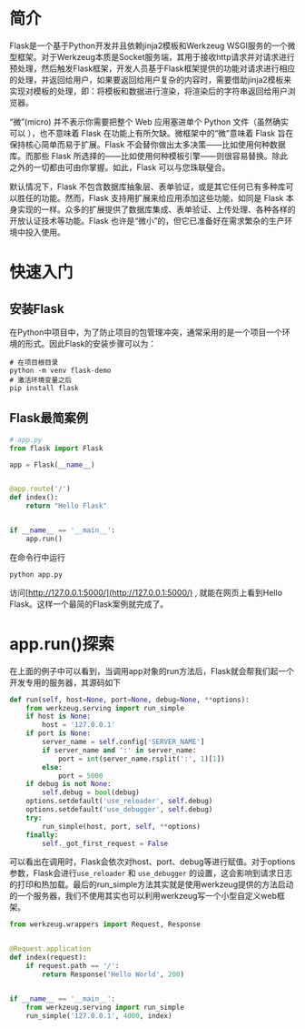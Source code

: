 # 简介

Flask是一个基于Python开发并且依赖jinja2模板和Werkzeug WSGI服务的一个微型框架。对于Werkzeug本质是Socket服务端，其用于接收http请求并对请求进行预处理，然后触发Flask框架，开发人员基于Flask框架提供的功能对请求进行相应的处理，并返回给用户，如果要返回给用户复杂的内容时，需要借助jinja2模板来实现对模板的处理，即：将模板和数据进行渲染，将渲染后的字符串返回给用户浏览器。

“微”(micro) 并不表示你需要把整个 Web 应用塞进单个 Python 文件（虽然确实可以 ），也不意味着 Flask 在功能上有所欠缺。微框架中的“微”意味着 Flask 旨在保持核心简单而易于扩展。Flask 不会替你做出太多决策——比如使用何种数据库。而那些 Flask 所选择的——比如使用何种模板引擎——则很容易替换。除此之外的一切都由可由你掌握。如此，Flask 可以与您珠联璧合。

默认情况下，Flask 不包含数据库抽象层、表单验证，或是其它任何已有多种库可以胜任的功能。然而，Flask 支持用扩展来给应用添加这些功能，如同是 Flask 本身实现的一样。众多的扩展提供了数据库集成、表单验证、上传处理、各种各样的开放认证技术等功能。Flask 也许是“微小”的，但它已准备好在需求繁杂的生产环境中投入使用。 

# 快速入门

## 安装Flask

在Python中项目中，为了防止项目的包管理冲突，通常采用的是一个项目一个环境的形式。因此Flask的安装步骤可以为：

``` shell
# 在项目根目录
python -m venv flask-demo
# 激活环境变量之后
pip install flask
```

## Flask最简案例

``` python
# app.py
from flask import Flask

app = Flask(__name__)


@app.route('/')
def index():
    return "Hello Flask"


if __name__ == '__main__':
    app.run()
```

在命令行中运行

``` shell
python app.py
```

访问[http://127.0.0.1:5000/](http://127.0.0.1:5000/) , 就能在网页上看到Hello Flask。这样一个最简的Flask案例就完成了。

# app.run()探索

在上面的例子中可以看到，当调用app对象的run方法后，Flask就会帮我们起一个开发专用的服务器，其源码如下

``` python
def run(self, host=None, port=None, debug=None, **options):
    from werkzeug.serving import run_simple
    if host is None:
        host = '127.0.0.1'
    if port is None:
        server_name = self.config['SERVER_NAME']
        if server_name and ':' in server_name:
            port = int(server_name.rsplit(':', 1)[1])
        else:
            port = 5000
    if debug is not None:
        self.debug = bool(debug)
    options.setdefault('use_reloader', self.debug)
    options.setdefault('use_debugger', self.debug)
    try:
        run_simple(host, port, self, **options)
    finally:
        self._got_first_request = False
```

可以看出在调用时，Flask会依次对host、port、debug等进行赋值。对于options参数，Flask会进行```use_reloader``` 和 ```use_debugger``` 的设置，这会影响到请求日志的打印和热加载。最后的run_simple方法其实就是使用werkzeug提供的方法启动的一个服务器，我们不使用其实也可以利用werkzeug写一个小型自定义web框架。

```python
from werkzeug.wrappers import Request, Response


@Request.application
def index(request):
    if request.path == '/':
        return Response('Hello World', 200)


if __name__ == '__main__':
    from werkzeug.serving import run_simple
    run_simple('127.0.0.1', 4000, index)
```

